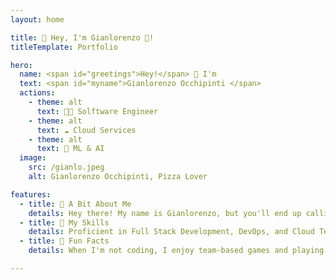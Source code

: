 ```yaml
---
layout: home

title: 👋 Hey, I'm Gianlorenzo 🍕! 
titleTemplate: Portfolio

hero:
  name: <span id="greetings">Hey!</span> 👋 I'm
  text: <span id="myname">Gianlorenzo Occhipinti </span>
  actions:
    - theme: alt
      text: 👨‍💻 Solftware Engineer
    - theme: alt
      text: ☁️ Cloud Services
    - theme: alt
      text: 🧠 ML & AI
  image:
    src: /gianlo.jpeg
    alt: Gianlorenzo Occhipinti, Pizza Lover

features:
  - title: 📖 A Bit About Me
    details: Hey there! My name is Gianlorenzo, but you'll end up calling me Gianlo. I'm a <span id="agePlaceholder">XX</span>-year-old MSc graduate. I am currently working as a Software Engineer at Renuo AG in Zürich 🇨🇭 <br><br> Besides my work, I love working on projects to broaden my vision and serve as the CTO of a startup, driving innovation and technology 🚀🔥
  - title: 🎯 My Skills
    details: Proficient in Full Stack Development, DevOps, and Cloud Technologies, with foundational expertise in Artificial Intelligence and Data Visualization 🤖📊 <br><br> My entrepreneurial skills focus on cost-optimizing 💰 every process and pioneering new solutions. 🚀
  - title: 🍕 Fun Facts
    details: When I'm not coding, I enjoy team-based games and playing chess ♟️. I'm into finance 📈 and love exploring market trends. Food is a big passion, and of course, pizza 🍕 is my favorite!  <br><br> Whether it's new tech, games, or culinary delights, I bring enthusiasm 🤩 to everything I do.

---
```


<style>
:root {
  --vp-home-hero-image-background-image: linear-gradient(-45deg, #bd34fe 50%, #47caff 50%);
  --vp-home-hero-image-filter: blur(44px);
  --vp-home-hero-image-border-radius: 20px;
}

#myname {
  background: -webkit-linear-gradient(180deg, #bd34fe 50%, #47caff);
  -webkit-background-clip: text;
  background-clip: text;
  -webkit-text-fill-color: transparent;
}

@media (min-width: 640px) {
  :root {
    --vp-home-hero-image-filter: blur(56px);
  }
}

@media (min-width: 960px) {
  :root {
    --vp-home-hero-image-filter: blur(68px);
  }
}

.VPImage {
    -webkit-animation: droplet 8s ease-in-out infinite;
    animation: droplet 8s ease-in-out infinite;
    border: 3px solid var(--vp-home-hero-name-color);
}

@keyframes droplet {
    0% {
      border-radius: 50% 50% 50% 50% / 50% 50% 50% 50%; 
    }
    25% {
      border-radius: 45% 55% 55% 45% / 55% 60% 40% 45%; 
    }
    50% {
      border-radius: 40% 60% 60% 40% / 40% 60% 60% 40%; 
    }
    75% {
      border-radius: 45% 55% 55% 45% / 55% 45% 55% 45%; 
    }
    100% {
      border-radius: 50% 50% 50% 50% / 50% 50% 50% 50%; 
    }
}

  #greetings {
    white-space: nowrap;
    overflow: hidden;
  }
</style>

<script setup>
  import { onMounted } from 'vue'

  const names = ["Hey!", "Ciao!", "Hallo!", "Hola!", "Salut!", "Hej!"];
  let currentIndex = 0;
  let charIndex = 0;
  let deleting = false;

  const typeSpeed = 100; 
  const deleteSpeed = 50;
  const delayBetween = 5000;

  function typeWriter() {
    const currentName = names[currentIndex];
    const heroNameElement = document.getElementById('greetings');

    if (!heroNameElement) {
      return;
    }

    if (deleting) {
      heroNameElement.textContent = currentName.substring(0, charIndex - 1);
      charIndex--;
      if (charIndex === 0) {
        deleting = false;
        currentIndex = (currentIndex + 1) % names.length;
        setTimeout(typeWriter, 500);
      } else {
        setTimeout(typeWriter, deleteSpeed);
      }
    } else {
      heroNameElement.textContent = currentName.substring(0, charIndex + 1);
      charIndex++;
      if (charIndex === currentName.length) {
        deleting = true;
        setTimeout(typeWriter, delayBetween);
      } else {
        setTimeout(typeWriter, typeSpeed);
      }
    }
  }

  function setAge() {
    // Yes, I am a very lazy person, but that is also my virtue

    const BDAY = "10-14-1998";
    const diff = new Date(new Date() - new Date(BDAY))
    const age = diff.getUTCFullYear() - 1970;
    agePlaceholder.textContent = age;
  }


onMounted(() => {
  typeWriter();
  setAge();
});

</script>

<!--@include: ./parts/experience.md-->
<!--@include: ./parts/highlighted_projects.md-->
<!--@include: ./parts/education.md-->


